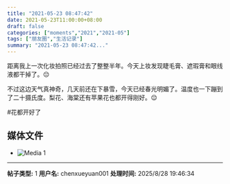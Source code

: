 ```yaml
---
title: "2021-05-23 08:47:42"
date: 2021-05-23T11:00:00+08:00
draft: false
categories: ["moments","2021","2021-05"]
tags: ["朋友圈","生活记录"]
summary: "2021-05-23 08:47:42..."
---
```


距离我上一次化妆拍照已经过去了整整半年。今天上妆发现睫毛膏、遮瑕膏和眼线液都干掉了。😔

不过这边天气真神奇，几天前还在下暴雪，今天已经春光明媚了。温度也一下蹦到了二十摄氏度。梨花、海棠还有苹果花也都开得刚好。😌

#花都开好了

## 媒体文件

- ![Media 1](/Moments/photos/2021-05-23/202105230847420.jpg)

---

**帖子类型:** 1
**用户名:** chenxueyuan001
**处理时间:** 2025/8/28 19:46:34